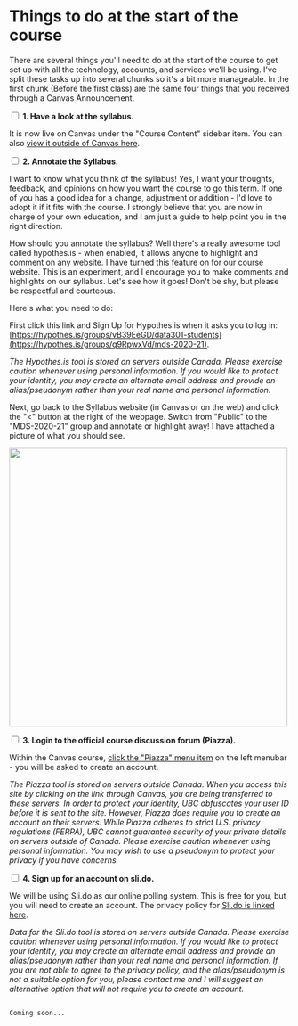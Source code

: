 Things to do at the start of the course
=======================

There are several things you'll need to do at the start of the course to get set up with all the technology, accounts, and services we'll be using.
I've split these tasks up into several chunks so it's a bit more manageable. 
In the first chunk (Before the first class) are the same four things that you received through a Canvas Announcement.

<label><input type="checkbox" id="todo1-1" class="box"> **1. Have a look at the syllabus.** </input></label> 

It is now live on Canvas under the "Course Content" sidebar item. You can also [view it outside of Canvas here](https://firas.moosvi.com/courses/data531).

<label><input type="checkbox" id="todo1-2" class="box"> **2. Annotate the Syllabus.** </input></label> 

I want to know what you think of the syllabus! Yes, I want your thoughts, feedback, and opinions on how you want the course to go this term. If one of you has a good idea for a change, adjustment or addition - I'd love to adopt it if it fits with the course. I strongly believe that you are now in charge of your own education, and I am just a guide to help point you in the right direction. 

How should you annotate the syllabus? Well there's a really awesome tool called hypothes.is - when enabled, it allows anyone to highlight and comment on any website. I have turned this feature on for our course website. This is an experiment, and I encourage you to make comments and highlights on our syllabus. Let's see how it goes! Don't be shy, but please be respectful and courteous.

Here's what you need to do:

First click this link and Sign Up for Hypothes.is when it asks you to log in: [https://hypothes.is/groups/vB39EeGD/data301-students](https://hypothes.is/groups/q9RpwxVd/mds-2020-21).

*The Hypothes.is tool is stored on servers outside Canada. Please exercise caution whenever using personal information. If you would like to protect your identity, you may create an alternate email address and provide an alias/pseudonym rather than your real name and personal information.*

Next, go back to the Syllabus website (in Canvas or on the web) and click the "<" button at the right of the webpage.
Switch from "Public" to the "MDS-2020-21" group and annotate or highlight away!
I have attached a picture of what you should see.

<img src="../images/hypothesis.png" height="500px">

<label><input type="checkbox" id="todo1-3" class="box"> **3. Login to the official course discussion forum (Piazza).** </input></label>

Within the Canvas course, [click the "Piazza" menu item](https://canvas.ubc.ca/courses/63470/external_tools/201?display=borderless) on the left menubar - you will be asked to create an account.

*The Piazza tool is stored on servers outside Canada. When you access this site by clicking on the link through Canvas, you are being transferred to these servers. In order to protect your identity, UBC obfuscates your user ID before it is sent to the site. However, Piazza does require you to create an account on their servers. While Piazza adheres to strict U.S. privacy regulations (FERPA), UBC cannot guarantee security of your private details on servers outside of Canada. Please exercise caution whenever using personal information. You may wish to use a pseudonym to protect your privacy if you have concerns.*

<label><input type="checkbox" id="todo1-4" class="box"> **4. Sign up for an account on sli.do.** </input></label> 

We will be using Sli.do as our online polling system. This is free for you, but you will need to create an account. The privacy policy for [Sli.do is linked here](https://www.sli.do/terms#privacy-policy).

*Data for the Sli.do tool is stored on servers outside Canada. Please exercise caution whenever using personal information. If you would like to protect your identity, you may create an alternate email address and provide an alias/pseudonym rather than your real name and personal information. If you are not able to agree to the privacy policy, and the alias/pseudonym is not a suitable option for you, please contact me and I will suggest an alternative option that will not require you to create an account.*

```{dropdown} <h3>In the first week</h3>

Coming soon...

```